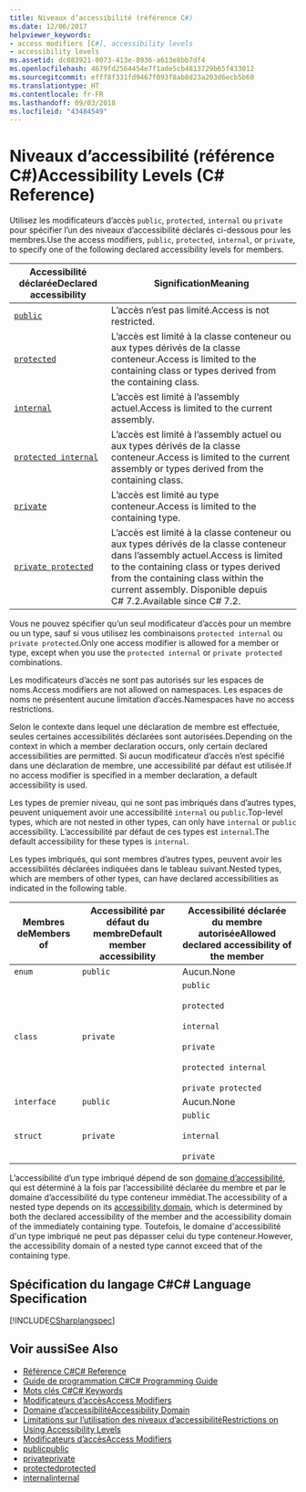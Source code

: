 ```yaml
---
title: Niveaux d’accessibilité (référence C#)
ms.date: 12/06/2017
helpviewer_keywords:
- access modifiers [C#], accessibility levels
- accessibility levels
ms.assetid: dc083921-0073-413e-8936-a613e8bb7df4
ms.openlocfilehash: 4679fd2564454e7f1ade5cb4813729b65f433012
ms.sourcegitcommit: efff8f331fd9467f093f8ab8d23a203d6ecb5b60
ms.translationtype: HT
ms.contentlocale: fr-FR
ms.lasthandoff: 09/03/2018
ms.locfileid: "43484549"
---
```

# <a name="accessibility-levels-c-reference"></a><span data-ttu-id="7cba7-102">Niveaux d’accessibilité (référence C#)</span><span class="sxs-lookup"><span data-stu-id="7cba7-102">Accessibility Levels (C# Reference)</span></span>

<span data-ttu-id="7cba7-103">Utilisez les modificateurs d’accès `public`, `protected`, `internal` ou `private` pour spécifier l’un des niveaux d’accessibilité déclarés ci-dessous pour les membres.</span><span class="sxs-lookup"><span data-stu-id="7cba7-103">Use the access modifiers, `public`, `protected`, `internal`, or `private`, to specify one of the following declared accessibility levels for members.</span></span>  
  
|<span data-ttu-id="7cba7-104">Accessibilité déclarée</span><span class="sxs-lookup"><span data-stu-id="7cba7-104">Declared accessibility</span></span>|<span data-ttu-id="7cba7-105">Signification</span><span class="sxs-lookup"><span data-stu-id="7cba7-105">Meaning</span></span>|  
|----------------------------|-------------|  
|[`public`](public.md)|<span data-ttu-id="7cba7-106">L’accès n’est pas limité.</span><span class="sxs-lookup"><span data-stu-id="7cba7-106">Access is not restricted.</span></span>|  
|[`protected`](protected.md)|<span data-ttu-id="7cba7-107">L’accès est limité à la classe conteneur ou aux types dérivés de la classe conteneur.</span><span class="sxs-lookup"><span data-stu-id="7cba7-107">Access is limited to the containing class or types derived from the containing class.</span></span>|  
|[`internal`](internal.md)|<span data-ttu-id="7cba7-108">L’accès est limité à l’assembly actuel.</span><span class="sxs-lookup"><span data-stu-id="7cba7-108">Access is limited to the current assembly.</span></span>|  
|[`protected internal`](protected-internal.md)|<span data-ttu-id="7cba7-109">L’accès est limité à l’assembly actuel ou aux types dérivés de la classe conteneur.</span><span class="sxs-lookup"><span data-stu-id="7cba7-109">Access is limited to the current assembly or types derived from the containing class.</span></span>|  
|[`private`](private.md)|<span data-ttu-id="7cba7-110">L’accès est limité au type conteneur.</span><span class="sxs-lookup"><span data-stu-id="7cba7-110">Access is limited to the containing type.</span></span>|  
|[`private protected`](private-protected.md)|<span data-ttu-id="7cba7-111">L’accès est limité à la classe conteneur ou aux types dérivés de la classe conteneur dans l’assembly actuel.</span><span class="sxs-lookup"><span data-stu-id="7cba7-111">Access is limited to the containing class or types derived from the containing class within the current assembly.</span></span> <span data-ttu-id="7cba7-112">Disponible depuis C# 7.2.</span><span class="sxs-lookup"><span data-stu-id="7cba7-112">Available since C# 7.2.</span></span> |  
  
 <span data-ttu-id="7cba7-113">Vous ne pouvez spécifier qu’un seul modificateur d’accès pour un membre ou un type, sauf si vous utilisez les combinaisons `protected internal` ou `private protected`.</span><span class="sxs-lookup"><span data-stu-id="7cba7-113">Only one access modifier is allowed for a member or type, except when you use the `protected internal` or `private protected` combinations.</span></span>  
  
 <span data-ttu-id="7cba7-114">Les modificateurs d’accès ne sont pas autorisés sur les espaces de noms.</span><span class="sxs-lookup"><span data-stu-id="7cba7-114">Access modifiers are not allowed on namespaces.</span></span> <span data-ttu-id="7cba7-115">Les espaces de noms ne présentent aucune limitation d’accès.</span><span class="sxs-lookup"><span data-stu-id="7cba7-115">Namespaces have no access restrictions.</span></span>  
  
 <span data-ttu-id="7cba7-116">Selon le contexte dans lequel une déclaration de membre est effectuée, seules certaines accessibilités déclarées sont autorisées.</span><span class="sxs-lookup"><span data-stu-id="7cba7-116">Depending on the context in which a member declaration occurs, only certain declared accessibilities are permitted.</span></span> <span data-ttu-id="7cba7-117">Si aucun modificateur d’accès n’est spécifié dans une déclaration de membre, une accessibilité par défaut est utilisée.</span><span class="sxs-lookup"><span data-stu-id="7cba7-117">If no access modifier is specified in a member declaration, a default accessibility is used.</span></span>  
  
 <span data-ttu-id="7cba7-118">Les types de premier niveau, qui ne sont pas imbriqués dans d’autres types, peuvent uniquement avoir une accessibilité `internal` ou `public`.</span><span class="sxs-lookup"><span data-stu-id="7cba7-118">Top-level types, which are not nested in other types, can only have `internal` or `public` accessibility.</span></span> <span data-ttu-id="7cba7-119">L’accessibilité par défaut de ces types est `internal`.</span><span class="sxs-lookup"><span data-stu-id="7cba7-119">The default accessibility for these types is `internal`.</span></span>  
  
 <span data-ttu-id="7cba7-120">Les types imbriqués, qui sont membres d’autres types, peuvent avoir les accessibilités déclarées indiquées dans le tableau suivant.</span><span class="sxs-lookup"><span data-stu-id="7cba7-120">Nested types, which are members of other types, can have declared accessibilities as indicated in the following table.</span></span>  
  
|<span data-ttu-id="7cba7-121">Membres de</span><span class="sxs-lookup"><span data-stu-id="7cba7-121">Members of</span></span>|<span data-ttu-id="7cba7-122">Accessibilité par défaut du membre</span><span class="sxs-lookup"><span data-stu-id="7cba7-122">Default member accessibility</span></span>|<span data-ttu-id="7cba7-123">Accessibilité déclarée du membre autorisée</span><span class="sxs-lookup"><span data-stu-id="7cba7-123">Allowed declared accessibility of the member</span></span>|  
|----------------|----------------------------------|--------------------------------------------------|  
|`enum`|`public`|<span data-ttu-id="7cba7-124">Aucun.</span><span class="sxs-lookup"><span data-stu-id="7cba7-124">None</span></span>|  
|`class`|`private`|`public`<br /><br /> `protected`<br /><br /> `internal`<br /><br /> `private`<br /><br /> `protected internal` <br /><br />`private protected`|  
|`interface`|`public`|<span data-ttu-id="7cba7-125">Aucun.</span><span class="sxs-lookup"><span data-stu-id="7cba7-125">None</span></span>|  
|`struct`|`private`|`public`<br /><br /> `internal`<br /><br /> `private`|  
  
 <span data-ttu-id="7cba7-126">L’accessibilité d’un type imbriqué dépend de son [domaine d’accessibilité](../../../csharp/language-reference/keywords/accessibility-domain.md), qui est déterminé à la fois par l’accessibilité déclarée du membre et par le domaine d’accessibilité du type conteneur immédiat.</span><span class="sxs-lookup"><span data-stu-id="7cba7-126">The accessibility of a nested type depends on its [accessibility domain](../../../csharp/language-reference/keywords/accessibility-domain.md), which is determined by both the declared accessibility of the member and the accessibility domain of the immediately containing type.</span></span> <span data-ttu-id="7cba7-127">Toutefois, le domaine d'accessibilité d'un type imbriqué ne peut pas dépasser celui du type conteneur.</span><span class="sxs-lookup"><span data-stu-id="7cba7-127">However, the accessibility domain of a nested type cannot exceed that of the containing type.</span></span>  
  
## <a name="c-language-specification"></a><span data-ttu-id="7cba7-128">Spécification du langage C#</span><span class="sxs-lookup"><span data-stu-id="7cba7-128">C# Language Specification</span></span>  
 [!INCLUDE[CSharplangspec](~/includes/csharplangspec-md.md)]  
  
## <a name="see-also"></a><span data-ttu-id="7cba7-129">Voir aussi</span><span class="sxs-lookup"><span data-stu-id="7cba7-129">See Also</span></span>  
- [<span data-ttu-id="7cba7-130">Référence C#</span><span class="sxs-lookup"><span data-stu-id="7cba7-130">C# Reference</span></span>](../../../csharp/language-reference/index.md)  
- [<span data-ttu-id="7cba7-131">Guide de programmation C#</span><span class="sxs-lookup"><span data-stu-id="7cba7-131">C# Programming Guide</span></span>](../../../csharp/programming-guide/index.md)  
- [<span data-ttu-id="7cba7-132">Mots clés C#</span><span class="sxs-lookup"><span data-stu-id="7cba7-132">C# Keywords</span></span>](../../../csharp/language-reference/keywords/index.md)  
- [<span data-ttu-id="7cba7-133">Modificateurs d’accès</span><span class="sxs-lookup"><span data-stu-id="7cba7-133">Access Modifiers</span></span>](../../../csharp/language-reference/keywords/access-modifiers.md)  
- [<span data-ttu-id="7cba7-134">Domaine d’accessibilité</span><span class="sxs-lookup"><span data-stu-id="7cba7-134">Accessibility Domain</span></span>](../../../csharp/language-reference/keywords/accessibility-domain.md)  
- [<span data-ttu-id="7cba7-135">Limitations sur l’utilisation des niveaux d’accessibilité</span><span class="sxs-lookup"><span data-stu-id="7cba7-135">Restrictions on Using Accessibility Levels</span></span>](../../../csharp/language-reference/keywords/restrictions-on-using-accessibility-levels.md)  
- [<span data-ttu-id="7cba7-136">Modificateurs d’accès</span><span class="sxs-lookup"><span data-stu-id="7cba7-136">Access Modifiers</span></span>](../../../csharp/programming-guide/classes-and-structs/access-modifiers.md)  
- [<span data-ttu-id="7cba7-137">public</span><span class="sxs-lookup"><span data-stu-id="7cba7-137">public</span></span>](../../../csharp/language-reference/keywords/public.md)  
- [<span data-ttu-id="7cba7-138">private</span><span class="sxs-lookup"><span data-stu-id="7cba7-138">private</span></span>](../../../csharp/language-reference/keywords/private.md)  
- [<span data-ttu-id="7cba7-139">protected</span><span class="sxs-lookup"><span data-stu-id="7cba7-139">protected</span></span>](../../../csharp/language-reference/keywords/protected.md)  
- [<span data-ttu-id="7cba7-140">internal</span><span class="sxs-lookup"><span data-stu-id="7cba7-140">internal</span></span>](../../../csharp/language-reference/keywords/internal.md)
